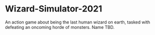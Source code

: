 # Wizard-Simulator-2021
 An action game about being the last human wizard on earth, tasked with defeating an oncoming horde of monsters. Name TBD.

